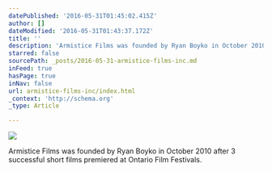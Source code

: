 ```yaml
---
datePublished: '2016-05-31T01:45:02.415Z'
author: []
dateModified: '2016-05-31T01:43:37.172Z'
title: ''
description: 'Armistice Films was founded by Ryan Boyko in October 2010 after 3 successful short films premiered at Ontario Film Festivals. '
starred: false
sourcePath: _posts/2016-05-31-armistice-films-inc.md
inFeed: true
hasPage: true
inNav: false
url: armistice-films-inc/index.html
_context: 'http://schema.org'
_type: Article

---
```

![](https://the-grid-user-content.s3-us-west-2.amazonaws.com/7b1ad798-683f-424b-871e-9c4f4af0549f.png)

Armistice Films was founded by Ryan Boyko in October 2010 after 3 successful short films premiered at Ontario Film Festivals.
